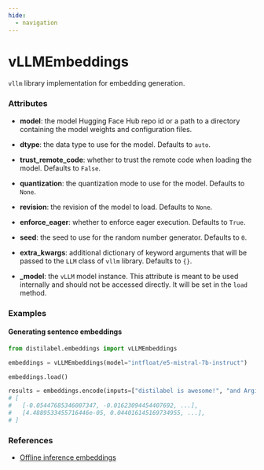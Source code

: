 ```yaml
---
hide:
  - navigation
---
```

# vLLMEmbeddings


`vllm` library implementation for embedding generation.







### Attributes

- **model**: the model Hugging Face Hub repo id or a path to a directory containing the  model weights and configuration files.

- **dtype**: the data type to use for the model. Defaults to `auto`.

- **trust_remote_code**: whether to trust the remote code when loading the model. Defaults  to `False`.

- **quantization**: the quantization mode to use for the model. Defaults to `None`.

- **revision**: the revision of the model to load. Defaults to `None`.

- **enforce_eager**: whether to enforce eager execution. Defaults to `True`.

- **seed**: the seed to use for the random number generator. Defaults to `0`.

- **extra_kwargs**: additional dictionary of keyword arguments that will be passed to the  `LLM` class of `vllm` library. Defaults to `{}`.

- **_model**: the `vLLM` model instance. This attribute is meant to be used internally  and should not be accessed directly. It will be set in the `load` method.







### Examples


#### Generating sentence embeddings
```python
from distilabel.embeddings import vLLMEmbeddings

embeddings = vLLMEmbeddings(model="intfloat/e5-mistral-7b-instruct")

embeddings.load()

results = embeddings.encode(inputs=["distilabel is awesome!", "and Argilla!"])
# [
#   [-0.05447685346007347, -0.01623094454407692, ...],
#   [4.4889533455716446e-05, 0.044016145169734955, ...],
# ]
```




### References

- [Offline inference embeddings](https://docs.vllm.ai/en/latest/getting_started/examples/offline_inference_embedding.html)

